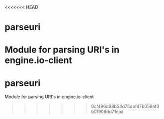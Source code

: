 <<<<<<< HEAD
# parseuri
Module for parsing URI's in engine.io-client
=======
# parseuri
Module for parsing URI's in engine.io-client
>>>>>>> 0cf496d98b54d75dbf47b059af3b0f908dd71eaa
